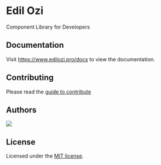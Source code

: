 
# Edil Ozi
<p>Component Library for Developers</p>

## Documentation

Visit https://www.edilozi.pro/docs to view the documentation.

## Contributing

Please read the [guide to contribute](https://github.com/Edil-ozi/edil-ozi/blob/main/CONTRIBUTING.md)

## Authors

<a href="https://github.com/Edil-ozi/edil-ozi/graphs/contributors">
  <img src="https://contrib.rocks/image?repo=Edil-ozi/edil-ozi" />
</a>

## License

Licensed under the [MIT license](https://github.com/edil-ozi/edil-ozi/blob/main/LICENSE.md).
